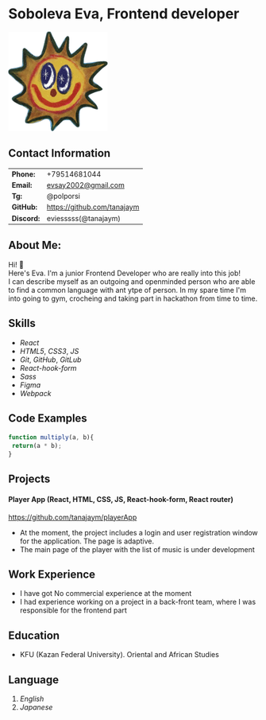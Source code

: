 # Soboleva Eva, Frontend developer

<img src="src/IMG_2452.JPG" alt="Alt text" width="200" height="200">

## Contact Information
|         |           | 
|---------|-----------|
|**Phone:**| +79514681044|
|**Email:**| evsay2002@gmail.com|
|**Tg:**| @polporsi|
|**GitHub:**| https://github.com/tanajaym|
|**Discord:**| eviesssss(@tanajaym)|

## About Me: 
Hi! 👋 \
Here's Eva. I'm a junior Frontend Developer who are really into this job!\
I can describe myself as an outgoing and openminded person who are able to find a common language with ant ytpe of person.
In my spare time I'm into going to gym, crocheing and taking part in hackathon from time to time. 

## Skills 

 * *React*
 * *HTML5*, *CSS3*, *JS*
 * *Git*, *GitHub*, *GitLub*
 * *React-hook-form*
 * *Sass* 
 * *Figma*
 * *Webpack*

## Code Examples

```js
function multiply(a, b){
 return(a * b);
}
```

## Projects 

#### Player App (React, HTML, CSS, JS, React-hook-form, React router)
https://github.com/tanajaym/playerApp

-  At the moment, the project includes a login and user registration window for the application. The page is adaptive.
- The main page of the player with the list of music is under development


## Work Experience

- I have got No commercial experience at the moment 
- I had experience working on a project in a back-front team, where I was responsible for the frontend part

## Education 

- KFU (Kazan Federal University). Oriental and African Studies

## Language

1. *English*
2. *Japanese*

